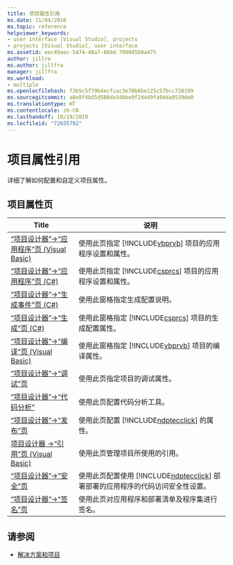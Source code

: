```yaml
---
title: 项目属性引用
ms.date: 11/04/2016
ms.topic: reference
helpviewer_keywords:
- user interface [Visual Studio], projects
- projects [Visual Studio], user interface
ms.assetid: eec49aec-5474-48a7-889d-709045b9a475
author: jillre
ms.author: jillfra
manager: jillfra
ms.workload:
- multiple
ms.openlocfilehash: f3b5c5f79b4ecfcac3e70b6be125c57bcc738199
ms.sourcegitcommit: a8e8f4bd5d508da34bbe9f2d4d9fa94da0539de0
ms.translationtype: HT
ms.contentlocale: zh-CN
ms.lasthandoff: 10/19/2019
ms.locfileid: "72655792"
---
```

# <a name="project-properties-reference"></a>项目属性引用

详细了解如何配置和自定义项目属性。

## <a name="project-properties-pages"></a>项目属性页

| Title | 说明 |
| - | - |
| [“项目设计器”->“应用程序”页 (Visual Basic)](../../ide/reference/application-page-project-designer-visual-basic.md) | 使用此页指定 [!INCLUDE[vbprvb](../../code-quality/includes/vbprvb_md.md)] 项目的应用程序设置和属性。 |
| [“项目设计器”->“应用程序”页 (C#)](../../ide/reference/application-page-project-designer-csharp.md) | 使用此页指定 [!INCLUDE[csprcs](../../data-tools/includes/csprcs_md.md)] 项目的应用程序设置和属性。 |
| [“项目设计器”->“生成事件”页 (C#)](../../ide/reference/build-events-page-project-designer-csharp.md) | 使用此窗格指定生成配置说明。 |
| [“项目设计器”->“生成”页 (C#)](../../ide/reference/build-page-project-designer-csharp.md) | 使用此窗格指定 [!INCLUDE[csprcs](../../data-tools/includes/csprcs_md.md)] 项目的生成配置属性。 |
| [“项目设计器”->“编译”页 (Visual Basic)](../../ide/reference/compile-page-project-designer-visual-basic.md) | 使用此窗格指定 [!INCLUDE[vbprvb](../../code-quality/includes/vbprvb_md.md)] 项目的编译属性。 |
| [“项目设计器”->“调试”页](../../ide/reference/debug-page-project-designer.md) | 使用此页指定项目的调试属性。 |
| [“项目设计器”->“代码分析”](../../ide/reference/code-analysis-project-designer.md) | 使用此页配置代码分析工具。 |
| [“项目设计器”->“发布”页](../../ide/reference/publish-page-project-designer.md) | 使用此页配置 [!INCLUDE[ndptecclick](../../deployment/includes/ndptecclick_md.md)] 的属性。 |
| [项目设计器 ->“引用”页 (Visual Basic)](../../ide/reference/references-page-project-designer-visual-basic.md) | 使用此页管理项目所使用的引用。 |
| [“项目设计器”->“安全”页](../../ide/reference/security-page-project-designer.md) | 使用此页配置使用 [!INCLUDE[ndptecclick](../../deployment/includes/ndptecclick_md.md)] 部署部署的应用程序的代码访问安全性设置。 |
| [“项目设计器”->“签名”页](../../ide/reference/signing-page-project-designer.md) | 使用此页对应用程序和部署清单及程序集进行签名。 |

## <a name="see-also"></a>请参阅

- [解决方案和项目](../../ide/solutions-and-projects-in-visual-studio.md)
